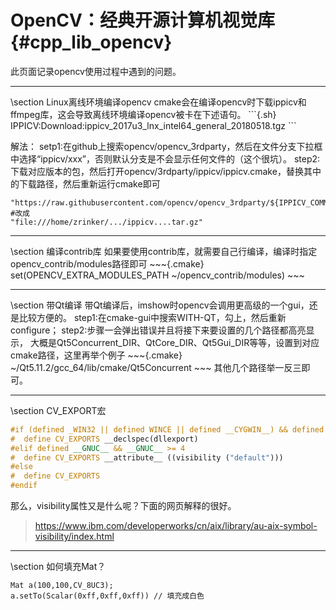 OpenCV：经典开源计算机视觉库{#cpp_lib_opencv}
==================

此页面记录opencv使用过程中遇到的问题。

<hr>
\section Linux离线环境编译opencv
cmake会在编译opencv时下载ippicv和ffmpeg库，这会导致离线环境编译opencv被卡在下述语句。
```{.sh}
IPPICV:Download:ippicv_2017u3_lnx_intel64_general_20180518.tgz
```

解法：
setp1:在github上搜索opencv/opencv_3rdparty，然后在文件分支下拉框中选择“ippicv/xxx”，否则默认分支是不会显示任何文件的（这个很坑）。
step2:下载对应版本的包，然后打开opencv/3rdparty/ippicv/ippicv.cmake，替换其中的下载路径，然后重新运行cmake即可

```{.cmake}
"https://raw.githubusercontent.com/opencv/opencv_3rdparty/${IPPICV_COMMIT}/ippicv/"
#改成
"file:///home/zrinker/.../ippicv....tar.gz"
```

<hr>
\section 编译contrib库
如果要使用contrib库，就需要自己行编译，编译时指定opencv_contrib/modules路径即可
~~~{.cmake}
set(OPENCV_EXTRA_MODULES_PATH ~/opencv_contrib/modules)
~~~

<hr>
\section 带Qt编译
带Qt编译后，imshow时opencv会调用更高级的一个gui，还是比较方便的。
step1:在cmake-gui中搜索WITH-QT，勾上，然后重新configure；
step2:步骤一会弹出错误并且将接下来要设置的几个路径都高亮显示， 大概是Qt5Concurrent_DIR、QtCore_DIR、Qt5Gui_DIR等等，设置到对应cmake路径，这里再举个例子
~~~{.cmake}
~/Qt5.11.2/gcc_64/lib/cmake/Qt5Concurrent
~~~
其他几个路径举一反三即可。

<hr>
\section CV_EXPORT宏

```cpp
#if (defined _WIN32 || defined WINCE || defined __CYGWIN__) && defined CVAPI_EXPORTS
#  define CV_EXPORTS __declspec(dllexport)
#elif defined __GNUC__ && __GNUC__ >= 4
#  define CV_EXPORTS __attribute__ ((visibility ("default")))
#else
#  define CV_EXPORTS
#endif
```

那么，visibility属性又是什么呢？下面的网页解释的很好。

> https://www.ibm.com/developerworks/cn/aix/library/au-aix-symbol-visibility/index.html

<hr>
\section 如何填充Mat？

~~~{.cpp}
Mat a(100,100,CV_8UC3);
a.setTo(Scalar(0xff,0xff,0xff)) // 填充成白色
~~~
